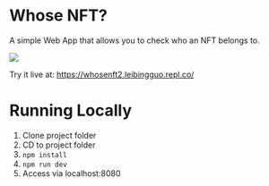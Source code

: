 # Whose NFT?

A simple Web App that allows you to check who an NFT belongs to. 

![](https://res.cloudinary.com/dl4murstw/image/upload/v1644197816/Screenshot_2022-02-07_at_12.48.28_AM_jfbwrx.png)

Try it live at: https://whosenft2.leibingguo.repl.co/

# Running Locally
1. Clone project folder
2. CD to project folder
3. `npm install`
4. `npm run dev`
5. Access via localhost:8080
